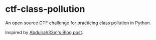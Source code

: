 # ctf-class-pollution
An open source CTF challenge for practicing class pollution in Python.

Inspired by [Abdulrah33m's Blog post](https://blog.abdulrah33m.com/prototype-pollution-in-python/).
